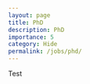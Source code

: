 ```yaml
---
layout: page
title: PhD
description: PhD
importance: 5
category: Hide
permalink: /jobs/phd/
---
```


Test
